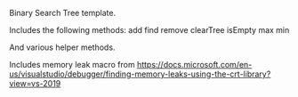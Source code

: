 Binary Search Tree template.

Includes the following methods:
add
find
remove
clearTree
isEmpty
max
min

And various helper methods.

Includes memory leak macro from https://docs.microsoft.com/en-us/visualstudio/debugger/finding-memory-leaks-using-the-crt-library?view=vs-2019
